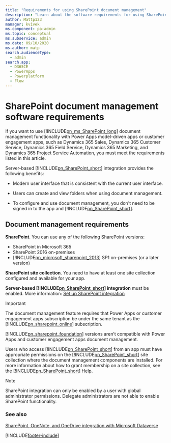 ```yaml
---
title: "Requirements for using SharePoint document management"
description: "Learn about the software requirements for using SharePoint document management for apps in Dynamics 365, including site collections and server-based integration."
author: Mattp123
manager: kvivek
ms.component: pa-admin
ms.topic: conceptual
ms.subservice: admin
ms.date: 09/10/2020
ms.author: matp
search.audienceType: 
  - admin
search.app:
  - D365CE
  - PowerApps
  - Powerplatform
  - Flow
---
```

# SharePoint document management software requirements

If you want to use [!INCLUDE[pn_ms_SharePoint_long](../includes/pn-ms-sharepoint-long.md)] document management functionality with Power Apps model-driven apps or customer engagement apps, such as Dynamics 365 Sales, Dynamics 365 Customer Service, Dynamics 365 Field Service, Dynamics 365 Marketing, and Dynamics 365 Project Service Automation, you must meet the requirements listed in this article.  

Server-based [!INCLUDE[pn_SharePoint_short](../includes/pn-sharepoint-short.md)] integration provides the following benefits:  

- Modern user interface that is consistent with the current user interface.

- Users can create and view folders when using document management.

- To configure and use document management, you don't need to be signed in to the app and [!INCLUDE[pn_SharePoint_short](../includes/pn-sharepoint-short.md)].

## Document management requirements

**SharePoint**. You can use any of the following SharePoint versions:
- SharePoint in Microsoft 365
- SharePoint 2016 on-premises
- [!INCLUDE[pn_microsoft_sharepoint_2013](../includes/pn-microsoft-sharepoint-2013.md)] SP1 on-premises (or a later version)  

**SharePoint site collection**. You need to have at least one site collection configured and available for your app.  

**Server-based [!INCLUDE[pn_SharePoint_short](../includes/pn-sharepoint-short.md)] integration**  must be enabled. More information: [Set up SharePoint integration](set-up-sharepoint-integration.md) 

> [!IMPORTANT]
>  The document management feature requires that Power Apps or customer engagement apps subscription be under the same tenant as the [!INCLUDE[pn_sharepoint_online](../includes/pn-sharepoint-online.md)] subscription.  
> 
> [!INCLUDE[pn_sharepoint_foundation](../includes/pn-sharepoint-foundation.md)] versions aren’t compatible with Power Apps and customer engagement apps document management.  

 Users who access [!INCLUDE[pn_SharePoint_short](../includes/pn-sharepoint-short.md)] from an app must have appropriate permissions on the [!INCLUDE[pn_SharePoint_short](../includes/pn-sharepoint-short.md)] site collection where the document management components are installed. For more information about how to grant membership on a site collection, see the [!INCLUDE[pn_SharePoint_short](../includes/pn-sharepoint-short.md)] Help.  
 
> [!NOTE]
> SharePoint integration can only be enabled by a user with global administrator permissions. Delegate administrators are not able to enable SharePoint functionality.

### See also  

[SharePoint, OneNote, and OneDrive integration with Microsoft Dataverse](/power-apps/maker/data-platform/sharepoint-onedrive-onenote-intro)

[!INCLUDE[footer-include](../includes/footer-banner.md)]
